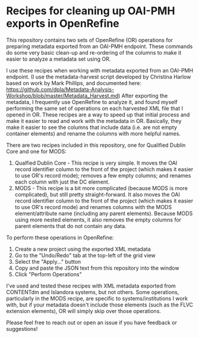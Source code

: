 # Recipes for cleaning up OAI-PMH exports in OpenRefine

This repository contains two sets of OpenRefine (OR) operations for preparing metadata exported from an OAI-PMH endpoint.  These commands do some very basic clean-up and re-ordering of the columns to make it easier to analyze a metadata set using OR.  

I use these recipes when working with metadata exported from an OAI-PMH endpoint. (I use the metadata-harvest script developed by Christina Harlow based on work by Mark Phillips, and documented here: https://github.com/dpla/Metadata-Analysis-Workshop/blob/master/Metadata_Harvest.md)  After exporting the metadata, I frequently use OpenRefine to analyze it, and found myself performing the same set of operations on each harvested XML file that I opened in OR.  These recipes are a way to speed up that initial process and make it easier to read and work with the metadata in OR.  Basically, they make it easier to see the columns that include data (i.e. are not empty container elements) and rename the columns with more helpful names.

There are two recipes included in this repository, one for Qualified Dublin Core and one for MODS:
1. Qualfied Dublin Core - This recipe is very simple.  It moves the OAI record identifier column to the front of the project (which makes it easier to use OR's record mode); removes a few empty columns; and renames each column with just the DC element.
2. MODS - This recipe is a bit more complicated (because MODS is more complicated), but still pretty straight-forward.  It also moves the OAI record identifier column to the front of the project (which makes it easier to use OR's record mode) and renames columns with the MODS element/attribute name (including any parent elements).  Because MODS using more nested elements, it also removes the empty columns for parent elements that do not contain any data.

To perform these operations in OpenRefine: 
1. Create a new project using the exported XML metadata
2. Go to the "Undo/Redo" tab at the top-left of the grid view
3. Select the "Apply..." button
4. Copy and paste the JSON text from this repository into the window
5. Click "Perform Operations"

I've used and tested these recipes with XML metadata exported from CONTENTdm and Islandora systems, but not others.  Some operations, particularly in the MODS recipe, are specific to systems/institutions I work with, but if your metadata doesn't include those elements (such as the FLVC extension elements), OR will simply skip over those operations.

Please feel free to reach out or open an issue if you have feedback or suggestions!
